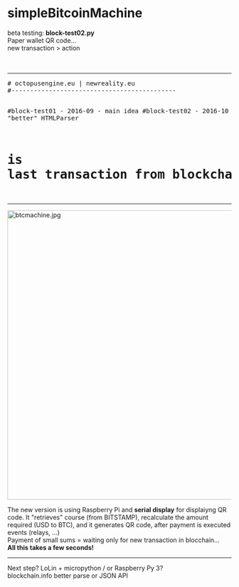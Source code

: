 # simpleBitcoinMachine

beta testing: <b>block-test02.py</b><br />
Paper wallet QR code...<br />
new transaction > action<br />
<br /><br />
<hr />
<pre>
# octopusengine.eu | newreality.eu
#--------------------------------------------

#block-test01 - 2016-09 - main idea
#block-test02 - 2016-10 - "better" HTMLParser

# is last transaction from blockchain.info today? yes > action
</pre>
<hr />


<img src="https://raw.githubusercontent.com/octopusengine/simpleBitcoinMachine/master/images/btcmachine.jpg " alt="btcmachine.jpg " width="650">


The new version is using Raspberry Pi and <b>serial display</b> for displaiyng QR code.
It "retrieves" course (from BITSTAMP), recalculate the amount required (USD to BTC), and it generates QR code,
after payment is executed events (relays, ...)<br />
Payment of small sums = waiting only for new transaction in blocchain...<br />
<b>All this takes a few seconds!</b><br />
<hr />
Next step? LoLin + micropython / or Raspberry Py 3?<br />
blockchain.info better parse or JSON API<br />


